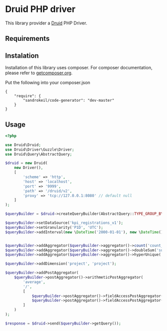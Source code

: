 # Druid PHP driver

This library provider a [Druid](http://druid.io/) PHP Driver. 

## Requirements

## Instalation

Installation of this library uses composer. For composer documentation, please refer to
[getcomposer.org](http://getcomposer.org/).

Put the following into your composer.json

    {
        "require": {
            "sandrokeil/code-generator": "dev-master"
        }
    }
    
## Usage

```php
<?php

use Druid\Druid;
use Druid\Driver\Guzzle\Driver;
use Druid\Query\AbstractQuery;

$druid = new Druid(
    new Driver(),
    [
        'scheme' => 'http',
        'host' => 'localhost',
        'port' => '9999',
        'path' => '/druid/v2',
        'proxy' => 'tcp://127.0.0.1:8080' // default null
    ]
);

$queryBuilder = $druid->createQueryBuilder(AbstractQuery::TYPE_GROUP_BY);

$queryBuilder->setDataSource('kpi_registrations_v1');
$queryBuilder->setGranularity('P1D', 'UTC');
$queryBuilder->addInterval(new \DateTime('2000-01-01'), new \DateTime());


$queryBuilder->addAggregator($queryBuilder->aggregator()->count('count_rows'));
$queryBuilder->addAggregator($queryBuilder->aggregator()->doubleSum('sum_rows', 'event_count_metric'));
$queryBuilder->addAggregator($queryBuilder->aggregator()->hyperUnique('registrations', 'registrations'));

$queryBuilder->addDimension('project', 'project');

$queryBuilder->addPostAggregator(
    $queryBuilder->postAggregator()->arithmeticPostAggregator(
        'average',
        '/',
        [
            $queryBuilder->postAggregator()->fieldAccessPostAggregator('sum_rows', 'sum_rows'),
            $queryBuilder->postAggregator()->fieldAccessPostAggregator('count_rows', 'count_rows')
        ]
    )
);

$response = $druid->send($queryBuilder->getQuery());
```